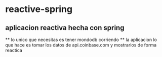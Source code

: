 # reactive-spring

## aplicacion reactiva hecha con spring

** lo unico que necesitas es tener mondodb corriendo
** la aplicacion lo que hace es tomar los datos de api.coinbase.com y mostrarlos de forma reactica
